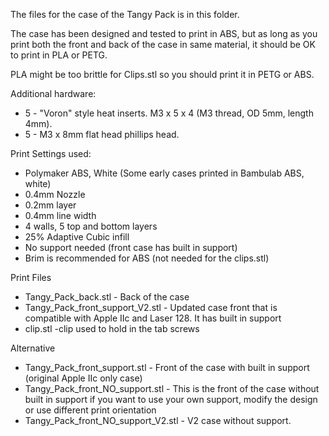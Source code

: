 The files for the case of the Tangy Pack is in this folder.  

The case has been designed and tested to print in ABS, but as long as you print both the front and back of the case in same material, it should be OK to print in PLA or PETG.  

PLA might be too brittle for Clips.stl so you should print it in PETG or ABS. 

Additional hardware:
  - 5 - "Voron" style heat inserts.  M3 x 5 x 4 (M3 thread, OD 5mm, length 4mm).  
  - 5 - M3 x 8mm flat head phillips head.

Print Settings used:
  - Polymaker ABS, White (Some early cases printed in Bambulab ABS, white)
  - 0.4mm Nozzle
  - 0.2mm layer
  - 0.4mm line width
  - 4 walls, 5 top and bottom layers
  - 25% Adaptive Cubic infill
  - No support needed (front case has built in support)
  - Brim is recommended for ABS (not needed for the clips.stl)

Print Files
  - Tangy_Pack_back.stl - Back of the case
  - Tangy_Pack_front_support_V2.stl - Updated case front that is compatible with Apple IIc and Laser 128.  It has built in support
  - clip.stl -clip used to hold in the tab screws

  Alternative
  - Tangy_Pack_front_support.stl - Front of the case with built in support (original Apple IIc only case)
  - Tangy_Pack_front_NO_support.stl - This is the front of the case without built in support if you want to use your own support, modify the design or use different print orientation
  - Tangy_Pack_front_NO_support_V2.stl - V2 case without support.

  
